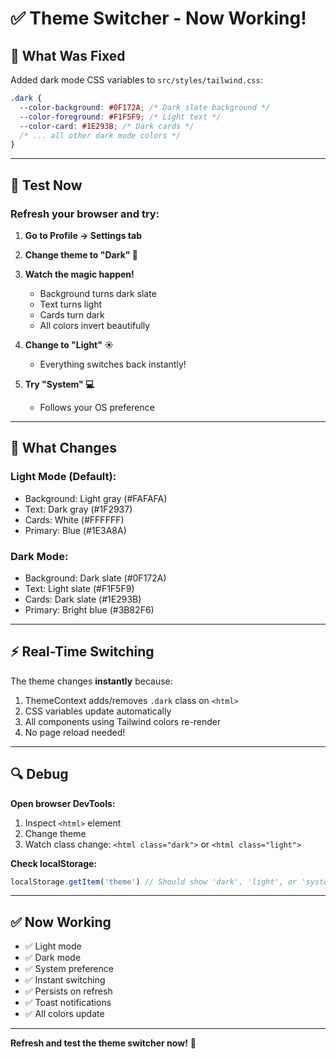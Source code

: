 # ✅ Theme Switcher - Now Working!

## 🔧 What Was Fixed

Added dark mode CSS variables to `src/styles/tailwind.css`:

```css
.dark {
  --color-background: #0F172A; /* Dark slate background */
  --color-foreground: #F1F5F9; /* Light text */
  --color-card: #1E293B; /* Dark cards */
  /* ... all other dark mode colors */
}
```

---

## 🧪 Test Now

### **Refresh your browser and try:**

1. **Go to Profile → Settings tab**
2. **Change theme to "Dark" 🌙**
3. **Watch the magic happen!**
   - Background turns dark slate
   - Text turns light
   - Cards turn dark
   - All colors invert beautifully

4. **Change to "Light" ☀️**
   - Everything switches back instantly!

5. **Try "System" 💻**
   - Follows your OS preference

---

## 🎨 What Changes

### Light Mode (Default):
- Background: Light gray (#FAFAFA)
- Text: Dark gray (#1F2937)
- Cards: White (#FFFFFF)
- Primary: Blue (#1E3A8A)

### Dark Mode:
- Background: Dark slate (#0F172A)
- Text: Light slate (#F1F5F9)
- Cards: Dark slate (#1E293B)
- Primary: Bright blue (#3B82F6)

---

## ⚡ Real-Time Switching

The theme changes **instantly** because:
1. ThemeContext adds/removes `.dark` class on `<html>`
2. CSS variables update automatically
3. All components using Tailwind colors re-render
4. No page reload needed!

---

## 🔍 Debug

**Open browser DevTools:**
1. Inspect `<html>` element
2. Change theme
3. Watch class change: `<html class="dark">` or `<html class="light">`

**Check localStorage:**
```javascript
localStorage.getItem('theme') // Should show 'dark', 'light', or 'system'
```

---

## ✅ Now Working

- ✅ Light mode
- ✅ Dark mode  
- ✅ System preference
- ✅ Instant switching
- ✅ Persists on refresh
- ✅ Toast notifications
- ✅ All colors update

---

**Refresh and test the theme switcher now!** 🎨
